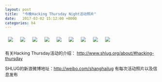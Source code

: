 ```yaml
---
layout: post
title:  "今晚Hacking Thursday Night活动照片"
date:   2017-03-02 15:12:00 +0000
categories: h4
---
```


[<img style='margin:10px;' src='/res2017/h302.h4/h302_1944_1500+08.1920p.jpg'>](/res2017/h302.h4/h302_1944_1500+08.JPG)
[<img style='margin:10px;' src='/res2017/h302.h4/h302_1956_2200+08.1920p.jpg'>](/res2017/h302.h4/h302_1956_2200+08.JPG)
[<img style='margin:10px;' src='/res2017/h302.h4/h302_1956_3500+08.1920p.jpg'>](/res2017/h302.h4/h302_1956_3500+08.JPG)
[<img style='margin:10px;' src='/res2017/h302.h4/h302_1956_5800+08.1920p.jpg'>](/res2017/h302.h4/h302_1956_5800+08.JPG)
[<img style='margin:10px;' src='/res2017/h302.h4/h302_2003_3800+08.1920p.jpg'>](/res2017/h302.h4/h302_2003_3800+08.JPG)
[<img style='margin:10px;' src='/res2017/h302.h4/h302_2008_3500+08.1920p.jpg'>](/res2017/h302.h4/h302_2008_3500+08.JPG)
[<img style='margin:10px;' src='/res2017/h302.h4/h302_2031_4000+08.1920p.jpg'>](/res2017/h302.h4/h302_2031_4000+08.JPG)
[<img style='margin:10px;' src='/res2017/h302.h4/h302_2034_1500+08.1920p.jpg'>](/res2017/h302.h4/h302_2034_1500+08.JPG)
[<img style='margin:10px;' src='/res2017/h302.h4/h302_2155_1800+08.1920p.jpg'>](/res2017/h302.h4/h302_2155_1800+08.JPG)

有关Hacking Thursday活动的介绍：
http://www.shlug.org/about/#hacking-thursday

SHLUG的新浪微博地址：http://weibo.com/shanghailug 有每次活动照片以及信息发布


